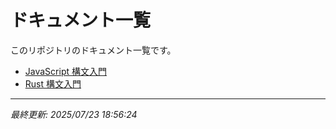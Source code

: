 # ドキュメント一覧

このリポジトリのドキュメント一覧です。

- [JavaScript 構文入門](js-syntax.html)
- [Rust 構文入門](rust-syntax.html)

---
*最終更新: 2025/07/23 18:56:24*
